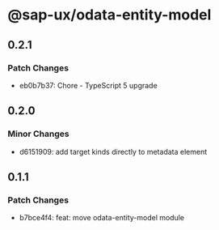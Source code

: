 # @sap-ux/odata-entity-model

## 0.2.1

### Patch Changes

-   eb0b7b37: Chore - TypeScript 5 upgrade

## 0.2.0

### Minor Changes

-   d6151909: add target kinds directly to metadata element

## 0.1.1

### Patch Changes

-   b7bce4f4: feat: move odata-entity-model module
